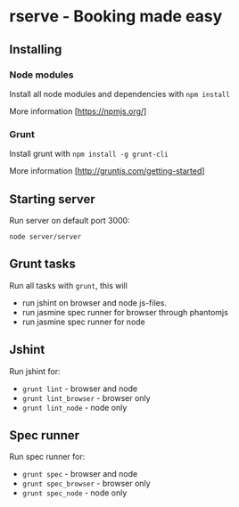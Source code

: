 # rserve - Booking made easy

## Installing

### Node modules

Install all node modules and dependencies with ``npm install``

More information [https://npmjs.org/]

### Grunt

Install grunt with ``npm install -g grunt-cli``

More information [http://gruntjs.com/getting-started]


## Starting server

Run server on default port 3000:

``node server/server``


## Grunt tasks

Run all tasks with ``grunt``, this will

 * run jshint on browser and node js-files.
 * run jasmine spec runner for browser through phantomjs
 * run jasmine spec runner for node

## Jshint

Run jshint for:

* ``grunt lint`` - browser and node
* ``grunt lint_browser`` - browser only
* ``grunt lint_node`` - node only

## Spec runner

Run spec runner for:
* ``grunt spec`` - browser and node
* ``grunt spec_browser`` - browser only
* ``grunt spec_node`` - node only

